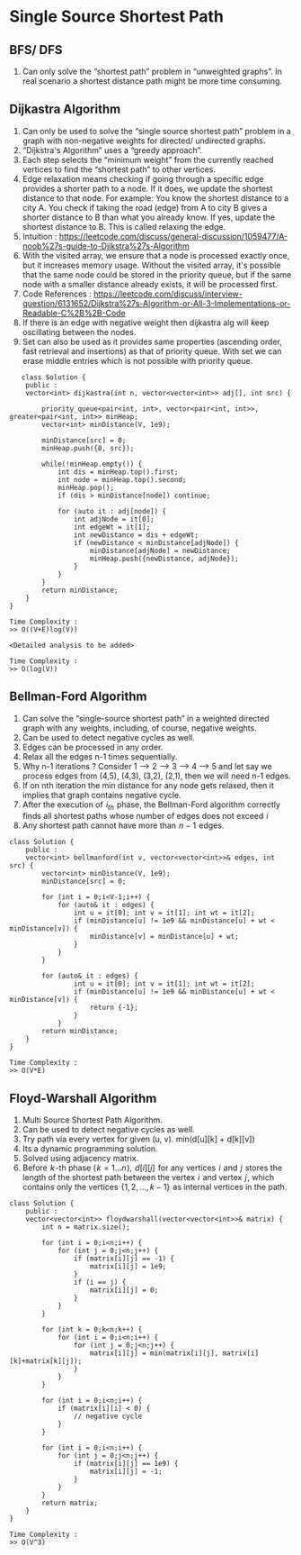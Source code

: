 # Single Source Shortest Path

## BFS/ DFS

1. Can only solve the “shortest path” problem in “unweighted graphs”. In real scenario a shortest distance path might be more time consuming. 

## Dijkastra Algorithm

1. Can only be used to solve the “single source shortest path” problem in a graph with non-negative weights for directed/ undirected graphs.
2. “Dijkstra's Algorithm” uses a “greedy approach”.
3. Each step selects the “minimum weight” from the currently reached vertices to find the “shortest path” to other vertices.
4. Edge relaxation means checking if going through a specific edge provides a shorter path to a node. If it does, we update the shortest distance to that node. For example: You know the shortest distance to a city A. You check if taking the road (edge) from A to city B gives a shorter distance to B than what you already know. If yes, update the shortest distance to B. This is called relaxing the edge.
5. Intuition : https://leetcode.com/discuss/general-discussion/1059477/A-noob%27s-guide-to-Djikstra%27s-Algorithm
6. With the visited array, we ensure that a node is processed exactly once, but it increases memory usage. Without the visited array, it's possible that the same node could be stored in the priority queue, but if the same node with a smaller distance already exists, it will be processed first.
7. Code References : https://leetcode.com/discuss/interview-question/6131652/Dijkstra%27s-Algorithm-or-All-3-Implementations-or-Readable-C%2B%2B-Code
8. If there is an edge with negative weight then dijkastra alg will keep oscillating between the nodes.
9. Set can also be used as it provides same properties (ascending order, fast retrieval and insertions) as that of priority queue. With set we can erase middle entries which is not possible with priority queue. 

```
   class Solution {
    public : 
    vector<int> dijkastra(int n, vector<vector<int>> adj[], int src) {
        
        priority_queue<pair<int, int>, vector<pair<int, int>>, greater<pair<int, int>> minHeap;
        vector<int> minDistance(V, 1e9);
        
        minDistance[src] = 0;
        minHeap.push({0, src});
        
        while(!minHeap.empty()) {
            int dis = minHeap.top().first;
            int node = minHeap.top().second;
            minHeap.pop();
            if (dis > minDistance[node]) continue;
            
            for (auto it : adj[node]) {
                int adjNode = it[0];
                int edgeWt = it[1];
                int newDistance = dis + edgeWt;
                if (newDistance < minDistance[adjNode]) {
                    minDistance[adjNode] = newDistance;
                    minHeap.push({newDistance, adjNode});
                }
            }
        }
        return minDistance;
    }
}

Time Complexity :
>> O((V+E)log(V))

<Detailed analysis to be added>

Time Complexity :
>> O(log(V))

```

## Bellman-Ford Algorithm

1. Can solve the “single-source shortest path” in a weighted directed graph with any weights, including, of course, negative weights.
2. Can be used to detect negative cycles as well.
3. Edges can be processed in any order.
4. Relax all the edges n-1 times sequentially.
5. Why n-1 iterations ? Consider 1 --> 2 --> 3 --> 4 --> 5 and let say we process edges from (4,5), (4,3), (3,2), (2,1), then we will need n-1 edges.
6. If on nth iteration the min distance for any node gets relaxed, then it implies that graph contains negative cycle.
7. After the execution of  $i_{th}$  phase, the Bellman-Ford algorithm correctly finds all shortest paths whose number of edges does not exceed  $i$
8. Any shortest path cannot have more than  $n - 1$  edges.

```
class Solution {
    public :
    vector<int> bellmanford(int v, vector<vector<int>>& edges, int src) {
        vector<int> minDistance(V, 1e9);
        minDistance[src] = 0;
        
        for (int i = 0;i<V-1;i++) {
            for (auto& it : edges) {
                int u = it[0]; int v = it[1]; int wt = it[2];
                if (minDistance[u] != 1e9 && minDistance[u] + wt < minDistance[v]) {
                    minDistance[v] = minDistance[u] + wt;
                }
            }
        }
        
        for (auto& it : edges) {
                int u = it[0]; int v = it[1]; int wt = it[2];
                if (minDistance[u] != 1e9 && minDistance[u] + wt < minDistance[v]) {
                    return {-1};
                }
            }
        return minDistance;
    }
}

Time Complexity :
>> O(V*E)

```

## Floyd-Warshall Algorithm

1. Multi Source Shortest Path Algorithm.
2. Can be used to detect negative cycles as well.
3. Try path via every vertex for given (u, v). min(d[u][k] + d[k][v])
4. Its a dynamic programming solution.
5. Solved using adjacency matrix.
6. Before  $k$ -th phase ( $k = 1 \dots n$ ),  $d[i][j]$  for any vertices  $i$  and  $j$  stores the length of the shortest path between the vertex  $i$  and vertex  $j$ , which contains only the vertices  $\{1, 2, ..., k-1\}$  as internal vertices in the path.

```
class Solution {  
    public :
    vector<vector<int>> floydwarshall(vector<vector<int>>& matrix) {
        int n = matrix.size();
        
        for (int i = 0;i<n;i++) {
            for (int j = 0;j<n;j++) {
                if (matrix[i][j] == -1) {
                    matrix[i][j] = 1e9;
                }
                if (i == j) {
                    matrix[i][j] = 0;
                }
            }
        }
        
        for (int k = 0;k<n;k++) {
            for (int i = 0;i<n;i++) {
                for (int j = 0;j<n;j++) {
                    matrix[i][j] = min(matrix[i][j], matrix[i][k]+matrix[k][j]);
                }
            }
        }
        
        for (int i = 0;i<n;i++) {
            if (matrix[i][i] < 0) {
                // negative cycle
            }
        }
        
        for (int i = 0;i<n;i++) {
            for (int j = 0;j<n;j++) {
                if (matrix[i][j] == 1e9) {
                    matrix[i][j] = -1;
                }
            }
        }
        return matrix;
    }
}

Time Complexity :
>> O(V^3)

```
